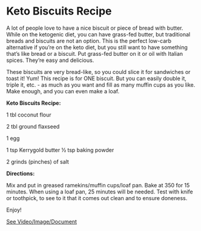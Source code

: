 # Keto Biscuits Recipe

A lot of people love to have a nice biscuit or piece of bread with butter. While on the ketogenic diet, you can have grass-fed butter, but traditional breads and biscuits are not an option. This is the perfect low-carb alternative if you’re on the keto diet, but you still want to have something that’s like bread or a biscuit. Put grass-fed butter on it or oil with Italian spices. They’re easy and delicious. 

These biscuits are very bread-like, so you could slice it for sandwiches or toast it! Yum! This recipe is for ONE biscuit. But you can easily double it, triple it, etc. - as much as you want and fill as many muffin cups as you like. Make enough, and you can even make a loaf. 

**Keto Biscuits Recipe:**

1 tbl coconut flour

2 tbl ground flaxseed

1 egg

1 tsp Kerrygold butter ½ tsp baking powder

2 grinds (pinches) of salt

**Directions:**

Mix and put in greased ramekins/muffin cups/loaf pan. Bake at 350 for 15 minutes. When using a loaf pan, 25 minutes will be needed. Test with knife or toothpick, to see to it that it comes out clean and to ensure doneness.

Enjoy!

 [See Video/Image/Document](https://hls-player.drberg.com/asset?path=migrated-assets/keto-biscuits-recipe-by-drberg)